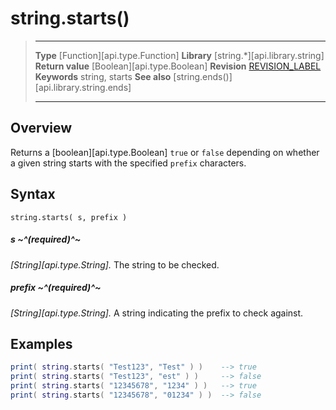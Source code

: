 
# string.starts()

> --------------------- ------------------------------------------------------------------------------------------
> __Type__              [Function][api.type.Function]
> __Library__           [string.*][api.library.string]
> __Return value__      [Boolean][api.type.Boolean]
> __Revision__          [REVISION_LABEL](REVISION_URL)
> __Keywords__          string, starts
> __See also__          [string.ends()][api.library.string.ends]
> --------------------- ------------------------------------------------------------------------------------------


## Overview

Returns a [boolean][api.type.Boolean] `true` or `false` depending on whether a given string starts with the specified `prefix` characters.


## Syntax

	string.starts( s, prefix )

##### s ~^(required)^~
_[String][api.type.String]._ The string to be checked.

##### prefix ~^(required)^~
_[String][api.type.String]._ A string indicating the prefix to check against.


## Examples

`````lua
print( string.starts( "Test123", "Test" ) )    --> true
print( string.starts( "Test123", "est" ) )     --> false
print( string.starts( "12345678", "1234" ) )   --> true
print( string.starts( "12345678", "01234" ) )  --> false
`````
